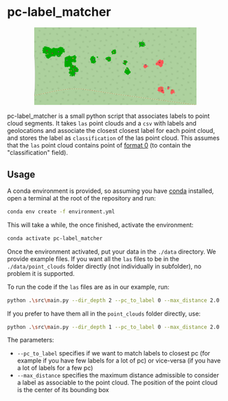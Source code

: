 # pc-label_matcher

<center><img src="./assets/labels_and_pc.png" width=75%></center>

pc-label_matcher is  a small python script that associates labels to point cloud segments. It takes `las` point clouds and a `csv` with labels and geolocations and associate the closest closest label for each point cloud, and stores the label as `classification` of the las point cloud. This assumes that the `las` point cloud contains point of [format 0](https://www.asprs.org/wp-content/uploads/2019/03/LAS_1_4_r14.pdf) (to contain the "classification" field).

## Usage
A conda environment is provided, so assuming you have [conda](https://anaconda.org/anaconda/conda) installed, open a terminal at the root of the repository and run:
```bash
conda env create -f environment.yml
```

This will take a while, the once finished, activate the environment:

```bash
conda activate pc-label_matcher
```

Once the environment activated, put your data in the `./data` directory. We provide example files. If you want all the `las` files to be in the `./data/point_clouds` folder directly (not individually in subfolder), no problem it is supported.

To run the code if the `las` files are as in our example, run:
```bash
python .\src\main.py --dir_depth 2 --pc_to_label 0 --max_distance 2.0
```

If you prefer to have them all in the `point_clouds` folder directly, use:
```bash
python .\src\main.py --dir_depth 1 --pc_to_label 0 --max_distance 2.0
```

The parameters:
-  `--pc_to_label` specifies if we want to match labels to closest pc (for example if you have few labels for a lot of pc) or vice-versa (if you have a lot of labels for a few pc) 
- `--max_distance` specifies the maximum distance admissible to consider a label as associable to the point cloud. The position of the point cloud is the center of its bounding box